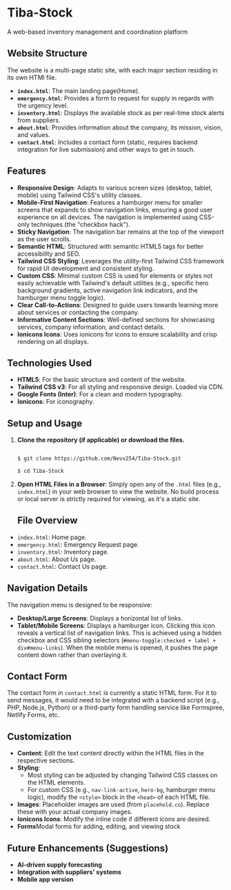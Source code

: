 # Tiba-Stock
A web-based inventory management and coordination platform

## Website Structure

The website is a multi-page static site, with each major section residing in its own HTMl file.
* **`index.html`**: The main landing page(Home).
* **`emergency.html`**: Provides a form to request for supply in regards with the urgency level.
* **`inventory.html`**: Displays the available stock as per real-time stock alerts from suppliers.
* **`about.html`**: Provides information about the company, its mission, vision, and values.
* **`contact.html`**: Includes a contact form (static, requires backend integration for live submission) and other ways to get in touch.

## Features

* **Responsive Design**: Adapts to various screen sizes (desktop, tablet, mobile) using Tailwind CSS's utility classes.
* **Mobile-First Navigation**: Features a hamburger menu for smaller screens that expands to show navigation links, ensuring a good user experience on all devices. The navigation is implemented using CSS-only techniques (the "checkbox hack").
* **Sticky Navigation**: The navigation bar remains at the top of the viewport as the user scrolls.
* **Semantic HTML**: Structured with semantic HTML5 tags for better accessibility and SEO.
* **Tailwind CSS Styling**: Leverages the utility-first Tailwind CSS framework for rapid UI development and consistent styling.
* **Custom CSS**: Minimal custom CSS is used for elements or styles not easily achievable with Tailwind's default utilities (e.g., specific hero background gradients, active navigation link indicators, and the hamburger menu toggle logic).
* **Clear Call-to-Actions**: Designed to guide users towards learning more about services or contacting the company.
* **Informative Content Sections**: Well-defined sections for showcasing services, company information, and contact details.
* **Ionicons Icons**: Uses ionicons for icons to ensure scalability and crisp rendering on all displays.

## Technologies Used

* **HTML5**: For the basic structure and content of the website.
* **Tailwind CSS v3**: For all styling and responsive design. Loaded via CDN.
* **Google Fonts (Inter)**: For a clean and modern typography.
* **Ionicons**: For iconography.

## Setup and Usage

1.  **Clone the repository (if applicable) or download the files.**
    ```bash

    $ git clone https://github.com/Nevv254/Tiba-Stock.git

    $ cd Tiba-Stock
    ```
2.  **Open HTML Files in a Browser**:
    Simply open any of the `.html` files (e.g., `index.html`) in your web browser to view the website. No build process or local server is strictly required for viewing, as it's a static site.

    ## File Overview

* `index.html`: Home page.
* `emergency.html`: Emergency Request page.
* `inventory.html`: Inventory page.
* `about.html`: About Us page.
* `contact.html`: Contact Us page.

## Navigation Details

The navigation menu is designed to be responsive:
* **Desktop/Large Screens**: Displays a horizontal list of links.
* **Tablet/Mobile Screens**: Displays a hamburger icon. Clicking this icon reveals a vertical list of navigation links. This is achieved using a hidden checkbox and CSS sibling selectors (`#menu-toggle:checked + label + div#menu-links`). When the mobile menu is opened, it pushes the page content down rather than overlaying it.

## Contact Form

The contact form in `contact.html` is currently a static HTML form. For it to send messages, it would need to be integrated with a backend script (e.g., PHP, Node.js, Python) or a third-party form handling service like Formspree, Netlify Forms, etc.

## Customization

* **Content**: Edit the text content directly within the HTML files in the respective sections.
* **Styling**:
    * Most styling can be adjusted by changing Tailwind CSS classes on the HTML elements.
    * For custom CSS (e.g., `nav-link-active`, `hero-bg`, hamburger menu logic), modify the `<style>` block in the `<head>` of each HTML file.
* **Images**: Placeholder images are used (from `placehold.co`). Replace these with your actual company images.
* **Ionicons Icons**: Modify the inline  code if different icons are desired.
* **Forms**Modal forms for adding, editing, and viewing stock 

## Future Enhancements (Suggestions)
* **AI-driven supply forecasting**
* **Integration with suppliers' systems**
* **Mobile app version**






